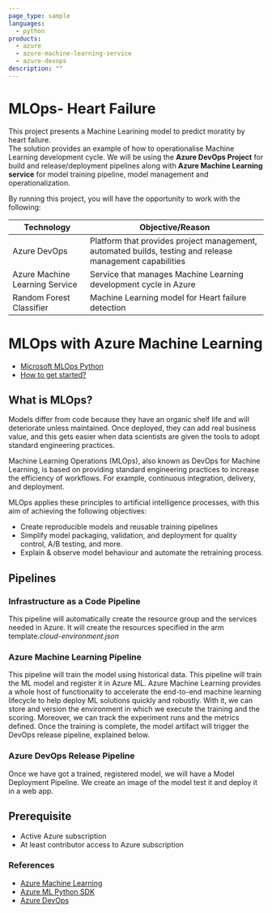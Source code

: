 ```yaml
---
page_type: sample
languages:
  - python
products:
  - azure
  - azure-machine-learning-service
  - azure-devops
description: ""
---
```


# MLOps- Heart Failure

This project presents a Machine Learining model to predict moratity by heart failure.  
The solution provides an example of how to operationalise Machine Learning development cycle. We will be using the **Azure DevOps Project** for build and release/deployment pipelines along with **Azure Machine Learning service** for model training pipeline, model management and operationalization.

By running this project, you will have the opportunity to work with the following:

| Technology                     | Objective/Reason                                                                                         |
| ------------------------------ | -------------------------------------------------------------------------------------------------------- |
| Azure DevOps                   | Platform that provides project management, automated builds, testing and release management capabilities |
| Azure Machine Learning Service | Service that manages Machine Learning development cycle in Azure                                         |
| Random Forest Classifier       | Machine Learning model for Heart failure detection                                                       |

# MLOps with Azure Machine Learning


- [Microsoft MLOps Python](https://github.com/Microsoft/MLOpsPython)
- [How to get started?](https://github.com/microsoft/MLOpsPython/blob/master/docs/getting_started.md)

## What is MLOps?

Models differ from code because they have an organic shelf life and will deteriorate unless maintained. Once deployed, they can add real business value, and this gets easier when data scientists are given the tools to adopt standard engineering practices.

Machine Learning Operations (MLOps), also known as DevOps for Machine Learning, is based on providing standard engineering practices to increase the efficiency of workflows. For example, continuous integration, delivery, and deployment.

MLOps applies these principles to artificial intelligence processes, with this aim of achieving the following objectives:

- Create reproducible models and reusable training pipelines
- Simplify model packaging, validation, and deployment for quality control, A/B testing, and more.
- Explain & observe model behaviour and automate the retraining process.

## Pipelines

### Infrastructure as a Code Pipeline

This pipeline will automatically create the resource group and the services needed in Azure. It will create the resources specified in the arm template._cloud-environment.json_

### Azure Machine Learning Pipeline

This pipeline will train the model using historical data. This pipeline will train the ML model and register it in Azure ML. Azure Machine Learning provides a whole host of functionality to accelerate the end-to-end machine learning lifecycle to help deploy ML solutions quickly and robustly. With it, we can store and version the environment in which we execute the training and the scoring. Moreover, we can track the experiment runs and the metrics defined. Once the training is complete, the model artifact will trigger the DevOps release pipeline, explained below.

### Azure DevOps Release Pipeline

Once we have got a trained, registered model, we will have a Model Deployment Pipeline. We create an image of the model test it and deploy it in a web app.

## Prerequisite

- Active Azure subscription
- At least contributor access to Azure subscription

### References

- [Azure Machine Learning](https://docs.microsoft.com/en-us/azure/machine-learning)
- [Azure ML Python SDK ](https://docs.microsoft.com/en-us/azure/machine-learning/service/quickstart-create-workspace-with-python)
- [Azure DevOps](https://docs.microsoft.com/en-us/azure/devops/?view=vsts)
